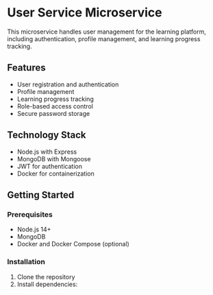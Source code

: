 # User Service Microservice

This microservice handles user management for the learning platform, including authentication, profile management, and learning progress tracking.

## Features

- User registration and authentication
- Profile management
- Learning progress tracking
- Role-based access control
- Secure password storage

## Technology Stack

- Node.js with Express
- MongoDB with Mongoose
- JWT for authentication
- Docker for containerization

## Getting Started

### Prerequisites

- Node.js 14+
- MongoDB
- Docker and Docker Compose (optional)

### Installation

1. Clone the repository
2. Install dependencies: